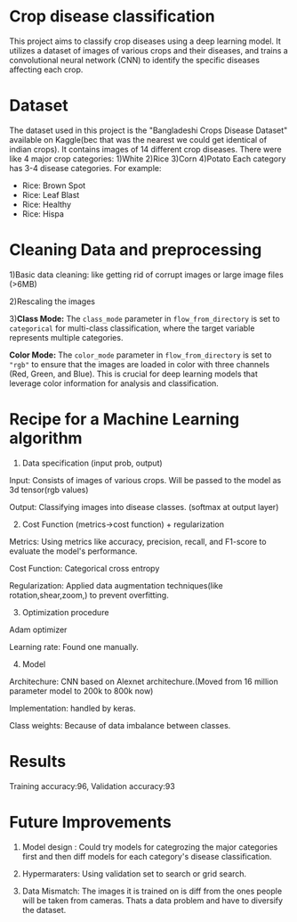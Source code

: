 # Crop disease classification
This project aims to classify crop diseases using a deep learning model. 
It utilizes a dataset of images of various crops and their diseases, and trains a convolutional neural network (CNN) to identify the specific diseases affecting each crop.
# Dataset
The dataset used in this project is the "Bangladeshi Crops Disease Dataset" available on Kaggle(bec that was the nearest we could get identical of indian crops). 
It contains images of 14 different crop diseases.
There were like 4 major crop categories: 1)White 2)Rice 3)Corn 4)Potato
Each category has 3-4 disease categories. For example: 
- Rice: Brown Spot
- Rice: Leaf Blast
- Rice: Healthy
- Rice: Hispa 
# Cleaning Data and preprocessing
1)Basic data cleaning: like getting rid of corrupt images or large image files (>6MB)

2)Rescaling the images

3)**Class Mode:** The `class_mode` parameter in `flow_from_directory` is set to `categorical` for multi-class classification, where the target variable represents multiple categories.

  **Color Mode:** The `color_mode` parameter in `flow_from_directory` is set to `"rgb"` to ensure that the images are loaded in color with three channels (Red, Green, and Blue). This is crucial for deep learning models that leverage color information for analysis and classification.
# Recipe for a Machine Learning algorithm

1) Data specification (input prob, output)

Input: Consists of images of various crops. Will be passed to the model as 3d tensor(rgb values)

Output: Classifying images into disease classes. (softmax at output layer)


2) Cost Function (metrics->cost function) + regularization

Metrics: Using metrics like accuracy, precision, recall, and F1-score to evaluate the model's performance.

Cost Function: Categorical cross entropy

Regularization: Applied data augmentation techniques(like rotation,shear,zoom,) to prevent overfitting.


3) Optimization procedure

Adam optimizer 

Learning rate: Found one manually. 


4) Model

Architechure: CNN based on Alexnet architechure.(Moved from 16 million parameter model to 200k to 800k now)

Implementation: handled by keras.

Class weights: Because of data imbalance between classes.

# Results
Training accuracy:96,  Validation accuracy:93 

# Future Improvements
1) Model design : Could try models for categrozing the major categories first and then diff models for each category's disease classification.

2) Hypermaraters: Using validation set to search or grid search.

3) Data Mismatch: The images it is trained on is diff from the ones people will be taken from cameras. Thats a data problem and have to diversify the dataset.
